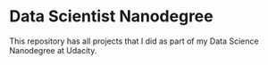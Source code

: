 # Data Scientist Nanodegree

This repository has all projects that I did as part of my Data Science Nanodegree at Udacity.
